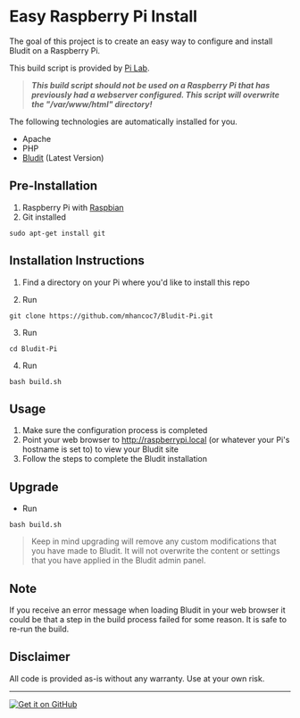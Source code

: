 # Easy Raspberry Pi Install
<!-- position: 2 -->

The goal of this project is to create an easy way to configure and install Bludit on a Raspberry Pi. 

This build script is provided by [Pi Lab](https://pilab.dev/bludit-pi).

> ***This build script should not be used on a Raspberry Pi that has previously had a webserver configured. This script will overwrite the "/var/www/html" directory!***

The following technologies are automatically installed for you.
* Apache
* PHP
* [Bludit](https://www.bludit.com/) (Latest Version)

## Pre-Installation
1. Raspberry Pi with [Raspbian](https://www.raspberrypi.org/downloads/raspbian/)
2. Git installed 

```
sudo apt-get install git
```

## Installation Instructions
1. Find a directory on your Pi where you'd like to install this repo

2. Run 
```
git clone https://github.com/mhancoc7/Bludit-Pi.git
```
3. Run 
```
cd Bludit-Pi
```
4. Run 
```
bash build.sh
```

## Usage
1. Make sure the configuration process is completed
2. Point your web browser to http://raspberrypi.local (or whatever your Pi's hostname is set to) to view your Bludit site
3. Follow the steps to complete the Bludit installation

## Upgrade
* Run 
```
bash build.sh
```

> Keep in mind upgrading will remove any custom modifications that you have made to Bludit. It will not overwrite the content or settings that you have applied in the Bludit admin panel. 

## Note
If you receive an error message when loading Bludit in your web browser it could be that a step in the build process failed for some reason. It is safe to re-run the build.

## Disclaimer
All code is provided as-is without any warranty. Use at your own risk.

---

[<img src="https://pilab.dev/images/check-it-out-on-github.png" alt="Get it on GitHub" class="on-github" />](https://github.com/mhancoc7/Bludit-Pi/)
